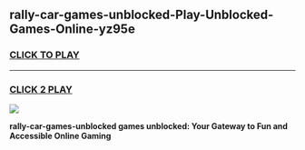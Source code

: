 
## rally-car-games-unblocked-Play-Unblocked-Games-Online-yz95e
<h3>
<a href="https://premium76.site?title=rally-car-games-unblocked&ref=25A">CLICK TO PLAY</a></h3>
<hr>

<h3>
<a href="https://premium76.site?title=rally-car-games-unblocked&ref=25A">CLICK 2 PLAY</a>
  
</h3>

<a href="https://premium76.site?title=rally-car-games-unblocked&ref=25A"><img src="https://clearcache.store/games.png"></a>


**rally-car-games-unblocked games unblocked: Your Gateway to Fun and Accessible Online Gaming**
